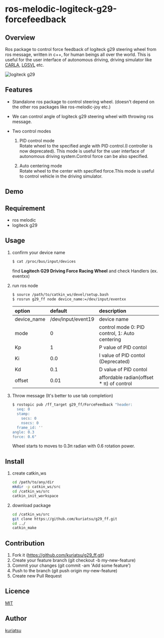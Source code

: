 ros-melodic-logiteck-g29-forcefeedback
====

## Overview
Ros package to control force feedback of logiteck g29 steering wheel from ros message, written in c++, for human beings all over the world.
This is useful for the user interface of autonomous driving, driving simulator like [CARLA](https://carla.org/), [LGSVL](https://www.lgsvlsimulator.com/) etc.

![logiteck g29](https://github.com/kuriatsu/g29_ff/blob/image/images/logicoolg29.png)

## Features
* Standalone ros package to control steering wheel. (doesn't depend on the other ros packages like ros-melodic-joy etc.)

* We can control angle of logiteck g29 steering wheel with throwing ros message.

* Two control modes
    1. PID control mode  
        Rotate wheel to the specified angle with PID control.(I controller is now deprecated). This mode is useful for the user interface of autonomous driving system.Control force can be also specified.

    1. Auto centering mode  
        Rotate wheel to the center with  specified force.This mode is useful to control vehicle in the driving simulator.

## Demo

## Requirement
* ros melodic
* logiteck g29

## Usage
1. confirm your device name
    ```bash
    $ cat /proc/bus/input/devices
    ```
    find **Logitech G29 Driving Force Racing Wheel** and check Handlers (ex. eventxx)

1. run ros node
    ```bash
    $ source /path/to/catkin_ws/devel/setup.bash
    $ rosrun g29_ff node device_name:=/dev/input/eventxx
    ```
    |option|default|description|
    |:--|:--|:--|
    |device_name|/dev/input/event19|device name|
    |mode|0|control mode 0: PID control, 1: Auto centering
    |Kp|1|P value of PID contol|
    |Ki|0.0|I value of PID contol (Deprecated)|
    |Kd|0.1|D value of PID contol|
    |offset|0.01|affordable radian(offset * &pi;) of control|

1. Throw message (It's better to use tab completion)  
    ```bash
    $ rostopic pub /ff_target g29_ff/ForceFeedback "header:
      seq: 0
      stamp:
        secs: 0
        nsecs: 0
      frame_id: ''
    angle: 0.3
    force: 0.6"
    ```
    Wheel starts to moves to 0.3&pi; radian with 0.6 rotation power.

## Install
1. create catkin_ws
    ```bash
    cd /path/to/any/dir
    mkdir -p catkin_ws/src
    cd /catkin_ws/src
    catkin_init_workspace
    ```
1. download package
    ```bash
    cd /catkin_ws/src
    git clone https://github.com/kuriatsu/g29_ff.git
    cd ../
    catkin_make
    ```

## Contribution
1. Fork it (https://github.com/kuriatsu/g29_ff.git)
1. Create your feature branch (git checkout -b my-new-feature)
1. Commit your changes (git commit -am 'Add some feature')
1. Push to the branch (git push origin my-new-feature)
1. Create new Pull Request

## Licence

[MIT](https://github.com/tcnksm/tool/blob/master/LICENCE)

## Author

[kuriatsu](https://github.com/kuriatsu)
